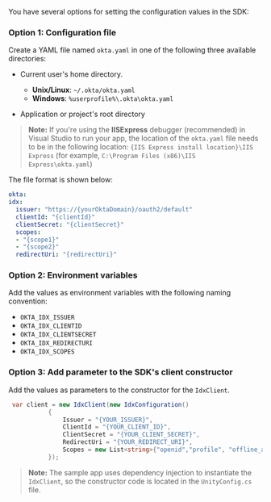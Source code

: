 You have several options for setting the configuration values in the SDK:

### Option 1: Configuration file

Create a YAML file named `okta.yaml` in one of the following three available directories:

* Current user's home directory.
  * **Unix/Linux**:    `~/.okta/okta.yaml`
  * **Windows**:       `%userprofile%\.okta\okta.yaml`

* Application or project's root directory

> **Note:** If you're using the **IISExpress** debugger (recommended) in Visual Studio
to run your app, the location of the `okta.yaml` file needs to be in the
following location: `{IIS Express install location}\IIS Express`
(for example, `C:\Program Files (x86)\IIS Express\okta.yaml`)

The file format is shown below:

```yaml
okta:
idx:
  issuer: "https://{yourOktaDomain}/oauth2/default"
  clientId: "{clientId}"
  clientSecret: "{clientSecret}"
  scopes:
  - "{scope1}"
  - "{scope2}"
  redirectUri: "{redirectUri}"
```

### Option 2: Environment variables

Add the values as environment variables with the following naming convention:

* `OKTA_IDX_ISSUER`
* `OKTA_IDX_CLIENTID`
* `OKTA_IDX_CLIENTSECRET`
* `OKTA_IDX_REDIRECTURI`
* `OKTA_IDX_SCOPES`

### Option 3: Add parameter to the SDK's client constructor

Add the values as parameters to the constructor for the `IdxClient`.

```csharp
 var client = new IdxClient(new IdxConfiguration()
           {
               Issuer = "{YOUR_ISSUER}",
               ClientId = "{YOUR_CLIENT_ID}",
               ClientSecret = "{YOUR_CLIENT_SECRET}",
               RedirectUri = "{YOUR_REDIRECT_URI}",
               Scopes = new List<string>{"openid","profile", "offline_access"}
           });
```

> **Note:** The sample app uses dependency injection to instantiate the `IdxClient`,
so the constructor code is located in the `UnityConfig.cs` file.
